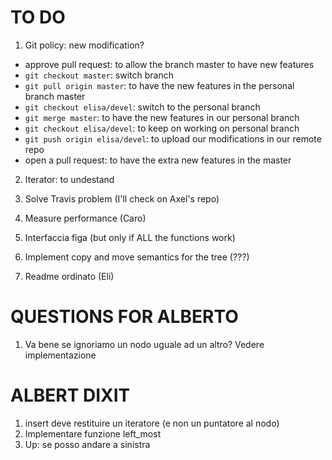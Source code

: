 # TO DO
1. Git policy:
new modification? 
* approve pull request: to allow the branch master to have new features
* ```git checkout master```: switch branch
* ```git pull origin master```: to have the new features in the personal
branch master
* ```git checkout elisa/devel```: switch to the personal branch
* ```git merge master```: to have the new features in our personal branch
* ```git checkout elisa/devel```: to keep on working on personal branch
* ```git push origin elisa/devel```: to upload our modifications in our
remote repo
* open a pull request: to have the extra new features in the master

2. Iterator: to undestand

3. Solve Travis problem (I'll check on Axel's repo)

4. Measure performance (Caro)

5. Interfaccia figa (but only if ALL the functions work)

6. Implement copy and move semantics for the tree (???)

7. Readme ordinato (Eli)

# QUESTIONS FOR ALBERTO
1. Va bene se ignoriamo un nodo uguale ad un altro? Vedere implementazione

# ALBERT DIXIT
1. insert deve restituire un iteratore (e non un puntatore al nodo)
2. Implementare funzione left_most
3. Up: se posso andare a sinistra